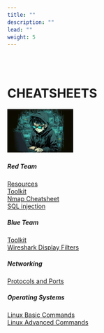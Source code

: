 ```yaml
---
title: ""
description: ""
lead: ""
weight: 5
---
```


<br><br>

# CHEATSHEETS

<img src="cheatsheets.png" width=30%>


<div class="row"> 
<div class="col-lg">
    <div class="card my-3">
        <div class="card-body">
            <h5 class="card-title">Red Team</h5>
            <a href="/docs/cheatsheets/red-team/redsources/">Resources</a><br>
            <a href="/docs/cheatsheets/red-team/redtoolkit/">Toolkit</a><br>
            <a href="/docs/cheatsheets/red-team/nmapsheet/">Nmap Cheatsheet</a><br>
               <a href="/docs/cheatsheets/red-team/sqli/">SQL injection</a>
        </div>
    </div>
						
<div class="card my-3">
    <div class="card-body">
        <h5 class="card-title">Blue Team</h5>
        <a href="/docs/cheatsheets/blue-team/toolkit/">Toolkit</a><br>
        <a href="/docs/cheatsheets/blue-team/wireshark/">Wireshark Display Filters</a>
    </div>
</div>
<div class="card my-3">
    <div class="card-body">
        <h5 class="card-title">Networking</h5>
        <a href="/docs/cheatsheets/networking/portsandprotocols/">Protocols and Ports</a>
    </div>
</div>

<div class="card my-3">
    <div class="card-body">
        <h5 class="card-title">Operating Systems</h5>
        <a href="/docs/cheatsheets/os/linux/basic/linuxbasic/">Linux Basic Commands</a><br>
        <a href="/docs/cheatsheets/os/linux/adv/linuxadv/">Linux Advanced Commands</a>
    </div>
</div>